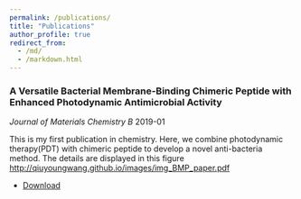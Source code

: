 ```yaml
---
permalink: /publications/
title: "Publications"
author_profile: true
redirect_from: 
  - /md/
  - /markdown.html
---
```


###  A Versatile Bacterial Membrane-Binding Chimeric Peptide with Enhanced Photodynamic Antimicrobial Activity

*Journal of Materials Chemistry B*      2019-01    

This is my first publication in chemistry. Here, we combine photodynamic therapy(PDT) with chimeric peptide to develop a novel anti-bacteria method.
The details are displayed in this figure
http://qiuyoungwang.github.io/images/img_BMP_paper.pdf

* [Download](http://qiuyoungwang.github.io/files/BMP_paper.pdf)

